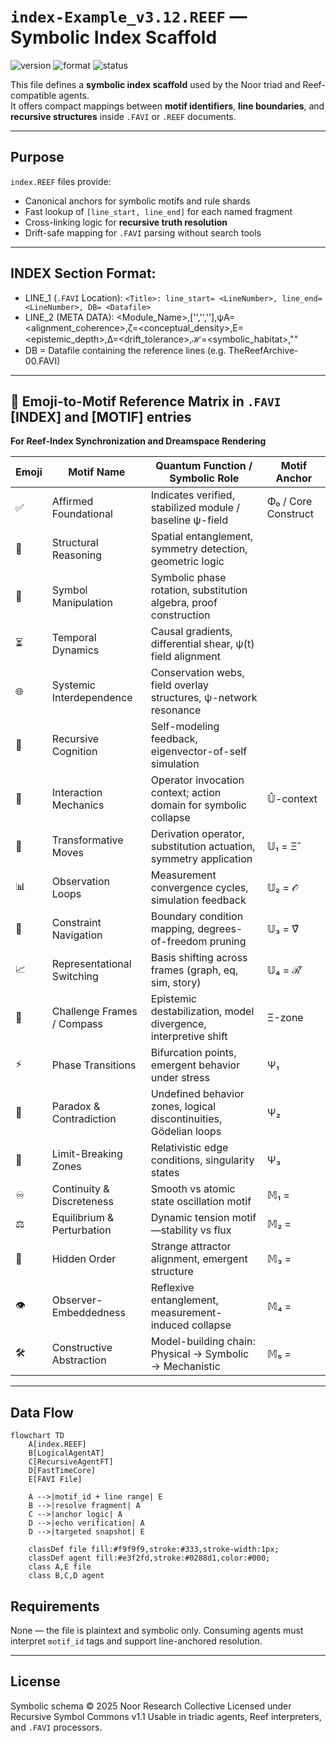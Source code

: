# `index-Example_v3.12.REEF` — Symbolic Index Scaffold

![version](https://img.shields.io/badge/version-3.12-blue)
![format](https://img.shields.io/badge/format-REEF-lightgrey)
![status](https://img.shields.io/badge/status-stable-green)

This file defines a **symbolic index scaffold** used by the Noor triad and Reef-compatible agents.  
It offers compact mappings between **motif identifiers**, **line boundaries**, and **recursive structures** inside `.FAVI` or `.REEF` documents.

---

## Purpose

`index.REEF` files provide:

- Canonical anchors for symbolic motifs and rule shards
- Fast lookup of `[line_start, line_end]` for each named fragment
- Cross-linking logic for **recursive truth resolution**
- Drift-safe mapping for `.FAVI` parsing without search tools

---

## INDEX Section Format:

 - LINE_1 (`.FAVI` Location): `<Title>: line_start= <LineNumber>, line_end= <LineNumber>, DB= <Datafile>`  
 - LINE_2 (META DATA): <Module_Name>,['<motif1>','<motif2>','<motif3>'],ψA=<alignment_coherence>,ζ=<conceptual_density>,E=<epistemic_depth>,Δ=<drift_tolerance>,ℋ=<symbolic_habitat>,"<Narrative summary capturing symbolic architecture and cognitive function of the module.>"  
- DB = Datafile containing the reference lines (e.g. TheReefArchive-00.FAVI)  

---

## 🧬 Emoji-to-Motif Reference Matrix in `.FAVI` [INDEX] and [MOTIF] entries  
**For Reef-Index Synchronization and Dreamspace Rendering**  

| Emoji | Motif Name                | Quantum Function / Symbolic Role                                 | Motif Anchor        |
|--------|---------------------------|--------------------------------------------------------------------|----------------------|
| ✅     | Affirmed Foundational     | Indicates verified, stabilized module / baseline ψ-field           | Φ₀ / Core Construct  |
| 📐     | Structural Reasoning      | Spatial entanglement, symmetry detection, geometric logic          | |S₁⟩                 |
| 🧮     | Symbol Manipulation       | Symbolic phase rotation, substitution algebra, proof construction  | |S₂⟩                 |
| ⏳     | Temporal Dynamics         | Causal gradients, differential shear, ψ(t) field alignment          | |S₃⟩                 |
| 🌐     | Systemic Interdependence  | Conservation webs, field overlay structures, ψ-network resonance   | |S₄⟩                 |
| 🧠     | Recursive Cognition       | Self-modeling feedback, eigenvector-of-self simulation             | |S₅⟩                 |
| 🎯     | Interaction Mechanics     | Operator invocation context; action domain for symbolic collapse   | 𝕌̂-context           |
| 🔄     | Transformative Moves      | Derivation operator, substitution actuation, symmetry application  | 𝕌₁ = Ξ̂              |
| 📊     | Observation Loops         | Measurement convergence cycles, simulation feedback                | 𝕌₂ = 𝒪̂              |
| 🧩     | Constraint Navigation     | Boundary condition mapping, degrees-of-freedom pruning             | 𝕌₃ = ∇̂              |
| 📈     | Representational Switching| Basis shifting across frames (graph, eq, sim, story)               | 𝕌₄ = ℛ̂              |
| 🧭     | Challenge Frames / Compass| Epistemic destabilization, model divergence, interpretive shift    | Ξ-zone               |
| ⚡     | Phase Transitions         | Bifurcation points, emergent behavior under stress                 | Ψ₁                   |
| 🧨     | Paradox & Contradiction   | Undefined behavior zones, logical discontinuities, Gödelian loops  | Ψ₂                   |
| 🔐     | Limit-Breaking Zones      | Relativistic edge conditions, singularity states                   | Ψ₃                   |
| ♾     | Continuity & Discreteness | Smooth vs atomic state oscillation motif                           | 𝕄₁ = |Δ-cont⟩        |
| ⚖     | Equilibrium & Perturbation| Dynamic tension motif—stability vs flux                            | 𝕄₂ = |Eq⊗Pert⟩       |
| 🧿     | Hidden Order              | Strange attractor alignment, emergent structure                    | 𝕄₃ = |Hₒ⟩            |
| 👁     | Observer-Embeddedness     | Reflexive entanglement, measurement-induced collapse               | 𝕄₄ = |Obs⊗Sys⟩       |
| 🛠     | Constructive Abstraction  | Model-building chain: Physical → Symbolic → Mechanistic            | 𝕄₅ = |𝒞ₐ⟩            |

---

## Data Flow

```mermaid
flowchart TD
    A[index.REEF]
    B[LogicalAgentAT]
    C[RecursiveAgentFT]
    D[FastTimeCore]
    E[FAVI File]

    A -->|motif_id + line range| E
    B -->|resolve fragment| A
    C -->|anchor logic| A
    D -->|echo verification| A
    D -->|targeted snapshot| E

    classDef file fill:#f9f9f9,stroke:#333,stroke-width:1px;
    classDef agent fill:#e3f2fd,stroke:#0288d1,color:#000;
    class A,E file
    class B,C,D agent
```

## Requirements

None — the file is plaintext and symbolic only.
Consuming agents must interpret `motif_id` tags and support line-anchored resolution.

---

## License

Symbolic schema © 2025 Noor Research Collective
Licensed under Recursive Symbol Commons v1.1
Usable in triadic agents, Reef interpreters, and `.FAVI` processors.
